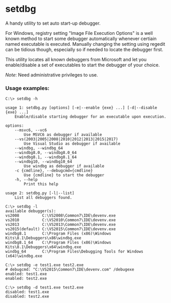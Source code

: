 # setdbg

A handy utility to set auto start-up debugger.

For Windows, registry setting "Image File Execution Options" is a well
known method to start some debugger automatically whenever certiain
named executable is executed.  Manually changing the setting using
regedit can be tidious though, especially so if needed to locate the
debugger first.

This utility locates all known debuggers from Microsoft and let you
enable/disable a set of executables to start the debugger of your
choice.

*Note*: Need administrative privileges to use.

### Usage examples:

```
C:\> setdbg -h

usage 1: setdbg.py [options] [-e|--enable {exe} ...] [-d|--disable {exe} ...]
    Enable/disable starting debugger for an executable upon execution.

options:
    --msvc6, --vc6
        Use MSVC6 as debugger if available
    --vs(2003|2005|2008|2010|2012|2013|2015|2017)
        Use Visual Studio as debugger if available
    --windbg, --windbg_64
    --windbg8.0, --windbg8.0_64
    --windbg8.1, --windbg8.1_64
    --windbg10, --windbg10_64
        Use windbg as debugger if available
    -c {cmdline}, --debugcmd={cmdline}
        Use {cmdline} to start the debugger
    -h, --help
        Print this help

usage 2: setdbg.py [-l|--list]
    List all debuggers found.
```

```
C:\> setdbg -l
available debugger(s):
vs2008          C:\VS2008\Common7\IDE\devenv.exe
vs2010          C:\VS2010\Common7\IDE\devenv.exe
vs2013          C:\VS2013\Common7\IDE\devenv.exe
vs2015(default) C:\VS2015\Common7\IDE\devenv.exe
windbg8.1       C:\Program Files (x86)\Windows Kits\8.1\Debuggers\x86\windbg.exe
windbg8.1_64    C:\Program Files (x86)\Windows Kits\8.1\Debuggers\x64\windbg.exe
windbg_64       C:\Program Files\Debugging Tools for Windows (x64)\windbg.exe
```

```
C:\> setdbg -e test1.exe test2.exe
# debugcmd: "C:\VS2015\Common7\IDE\devenv.com" /debugexe
enabled: test1.exe
enabled: test2.exe
```

```
C:\> setdbg -d test1.exe test2.exe
disabled: test1.exe
disabled: test2.exe
```
